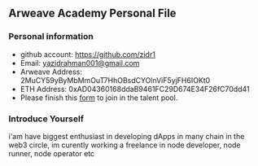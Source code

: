 ## Arweave Academy Personal File

### Personal information

- github account: https://github.com/zidr1
- Email: yazidrahman001@gmail.com
- Arweave Address: 2MuCY59yByMbMmOuT7HhOBsdCYOlnViF5yjFH6IOKt0
- ETH Address: 
0xAD04360168ddaB9461FC29D674E34F26fC70dd41
- Please finish this [form](https://docs.google.com/forms/d/e/1FAIpQLSfWA5fIIcBgmRppm3jNz5vmf9Mai_QMVil-2pO4r7YKn_Zhtw/viewform?usp=sf_link) to join in the talent pool.

### Introduce Yourself
 i'am have biggest enthusiast in developing dApps in many chain in the web3 circle, im curently working a freelance in node developer, node runner, node operator etc
